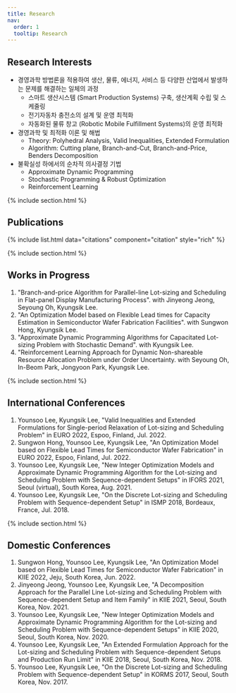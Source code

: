 ```yaml
---
title: Research
nav:
  order: 1
  tooltip: Research
---
```


## <i class="fas fa-microscope"></i> Research Interests

* 경영과학 방법론을 적용하여 생산, 물류, 에너지, 서비스 등 다양한 산업에서 발생하는 문제를 해결하는 일체의 과정
  - 스마트 생산시스템 (Smart Production Systems) 구축, 생산계획 수립 및 스케줄링
  - 전기자동차 충전소의 설계 및 운영 최적화
  - 자동화된 물류 창고 (Robotic Mobile Fulfillment Systems)의 운영 최적화
* 경영과학 및 최적화 이론 및 해법
  - Theory: Polyhedral Analysis, Valid Inequalities, Extended Formulation
  - Algorithm: Cutting plane, Branch-and-Cut, Branch-and-Price, Benders Decomposition
* 불확실성 하에서의 순차적 의사결정 기법
  - Approximate Dynamic Programming
  - Stochastic Programming & Robust Optimization
  - Reinforcement Learning





{% include section.html %}

## <i class="fas fa-book"></i> Publications

<!-- {% include search-box.html %} -->
<!-- {% include search-info.html %}
 -->
 {% include list.html data="citations" component="citation" style="rich" %}

{% include section.html %}
## <i class="fas fa-book"></i> Works in Progress
1. "Branch-and-price Algorithm for Parallel-line Lot-sizing and Scheduling in Flat-panel Display Manufacturing Process". with Jinyeong Jeong, Seyoung Oh, Kyungsik Lee.
2. "An Optimization Model based on Flexible Lead times for Capacity Estimation in Semiconductor Wafer Fabrication Facilities". with Sungwon Hong, Kyungsik Lee.
3. "Approximate Dynamic Programming Algorithms for Capacitated Lot-sizing Problem with Stochastic Demand". with Kyungsik Lee.
4. "Reinforcement Learning Approach for Dynamic Non-shareable Resource Allocation Problem under Order Uncertainty. with Seyoung Oh, In-Beom Park, Jongyoon Park, Kyungsik Lee.


{% include section.html %}

## <i class="fas fa-comments"></i> International Conferences
1. Younsoo Lee, Kyungsik Lee, "Valid Inequalities and Extended Formulations for Single-period Relaxation of Lot-sizing and Scheduling Problem" in EURO 2022, Espoo, Finland, Jul. 2022.
2. Sungwon Hong, Younsoo Lee, Kyungsik Lee, "An Optimization Model based on Flexible Lead Times for Semiconductor Wafer Fabrication" in EURO 2022, Espoo, Finland, Jul. 2022.
3. Younsoo Lee, Kyungsik Lee, "New Integer Optimization Models and Approximate Dynamic Programming Algorithm for the Lot-sizing and Scheduling Problem with Sequence-dependent Setups" in IFORS 2021, Seoul (virtual), South Korea, Aug. 2021.
4. Younsoo Lee, Kyungsik Lee, "On the Discrete Lot-sizing and Scheduling Problem with Sequence-dependent Setup" in ISMP 2018, Bordeaux, France, Jul. 2018.

{% include section.html %}

## <i class="fas fa-comments"></i> Domestic Conferences
1. Sungwon Hong, Younsoo Lee, Kyungsik Lee, "An Optimization Model based on Flexible Lead Times for Semiconductor Wafer Fabrication" in KIIE 2022, Jeju, South Korea, Jun. 2022.
2. Jinyeong Jeong, Younsoo Lee, Kyungsik Lee, "A Decomposition Approach for the Parallel Line Lot-sizing and Scheduling Problem with Sequence-dependent Setup and Item Family" in KIIE 2021, Seoul, South Korea, Nov. 2021.
3. Younsoo Lee, Kyungsik Lee, "New Integer Optimization Models and Approximate Dynamic Programming Algorithm for the Lot-sizing and Scheduling Problem with Sequence-dependent Setups" in KIIE 2020, Seoul, South Korea, Nov. 2020.
4. Younsoo Lee, Kyungsik Lee, "An Extended Formulation Approach for the Lot-sizing and Scheduling Problem with Sequence-dependent Setups and Production Run Limit" in KIIE 2018, Seoul, South Korea, Nov. 2018.
5. Younsoo Lee, Kyungsik Lee, "On the Discrete Lot-sizing and Scheduling Problem with Sequence-dependent Setup" in KORMS 2017, Seoul, South Korea, Nov. 2017.